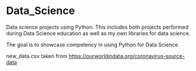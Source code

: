 # Data_Science
Data science projects using Python. 
This includes both projects performed during Data Science education as well as my own libraries for data science.

The goal is to showcase competency in using Python for Data Science. 

new_data.csv taken from https://ourworldindata.org/coronavirus-source-data
